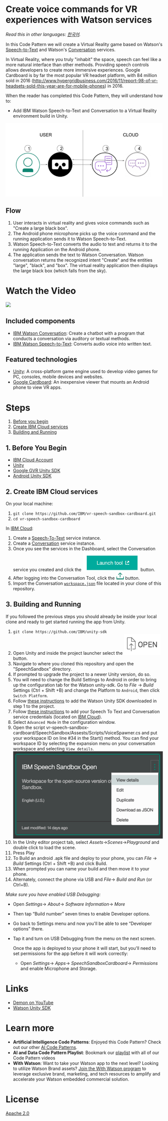 # Create voice commands for VR experiences with Watson services

*Read this in other languages: [한국어](README-ko.md).*

In this Code Pattern we will create a Virtual Reality game based on Watson's [Speech-to-Text](https://www.ibm.com/watson/developercloud/speech-to-text.html) and Watson's [Conversation](https://www.ibm.com/watson/developercloud/conversation.html) services.

In Virtual Reality, where you truly "inhabit" the space, speech can feel like a more natural interface than other methods. Providing speech controls allows developers to create more immersive experiences. Google Cardboard is by far the most popular VR headset platform, with 84 million sold in 2016 (http://www.hypergridbusiness.com/2016/11/report-98-of-vr-headsets-sold-this-year-are-for-mobile-phones) in 2016.

When the reader has completed this Code Pattern, they will understand how to:

* Add IBM Watson Speech-to-Text and Conversation to a Virtual Reality environment build in Unity.

![](doc/source/images/architecture.png)

## Flow

1. User interacts in virtual reality and gives voice commands such as "Create a large black box".
2. The Android phone microphone picks up the voice command and the running application sends it to Watson Speech-to-Text.
3. Watson Speech-to-Text converts the audio to text and returns it to the running Application on the Android phone.
4. The application sends the text to Watson Conversation. Watson conversation returns the recognized intent "Create" and the entities "large", "black", and "box". The virtual reality application then displays the large black box (which falls from the sky).

# Watch the Video

[![](http://img.youtube.com/vi/rZFpUpy4y0g/0.jpg)](https://www.youtube.com/watch?v=rZFpUpy4y0g)

## Included components

* [IBM Watson Conversation](https://www.ibm.com/watson/developercloud/conversation.html): Create a chatbot with a program that conducts a conversation via auditory or textual methods.
* [IBM Watson Speech-to-Text](https://www.ibm.com/watson/developercloud/speech-to-text.html): Converts audio voice into written text.

## Featured technologies

* [Unity](https://unity3d.com/): A cross-platform game engine used to develop video games for PC, consoles, mobile devices and websites.
* [Google Cardboard](https://vr.google.com/cardboard/): An inexpensive viewer that mounts an Android phone to view VR apps.

# Steps

1. [Before you begin](#1-before-you-begin)
2. [Create IBM Cloud services](#2-create-ibm-cloud-services)
3. [Building and Running](#3-building-and-running)

## 1. Before You Begin

* [IBM Cloud Account](http://ibm.biz/Bdimr6)
* [Unity](https://unity3d.com/get-unity/download)
* [Google GVR Unity SDK](https://developers.google.com/vr/unity/get-started)
* [Android Unity SDK](https://docs.unity3d.com/Manual/android-sdksetup.html) 

## 2. Create IBM Cloud services

On your local machine:
1. `git clone https://github.com/IBM/vr-speech-sandbox-cardboard.git`
2. `cd vr-speech-sandbox-cardboard`

In [IBM Cloud](https://console.ng.bluemix.net/):

1. Create a [Speech-To-Text](https://console.ng.bluemix.net/catalog/speech-to-text/) service instance.
2. Create a [Conversation](https://console.ng.bluemix.net/catalog/services/conversation/) service instance.
3. Once you see the services in the Dashboard, select the Conversation service you created and click the !["Launch Tool"](/doc/source/images/workspace_launch.png?raw=true) button.
4. After logging into the Conversation Tool, click the !["Import"](/doc/source/images/import_icon.png?raw=true) button.
5. Import the Conversation [`workspace.json`](data/workspace.json) file located in your clone of this repository.

## 3. Building and Running

If you followed the previous steps you should already be inside your local clone and ready to get started running the app from Unity.

1. `git clone https://github.com/IBM/unity-sdk`
2. Open Unity and inside the project launcher select the ![Open](doc/source/images/unity_open.png?raw=true) button.
3. Navigate to where you cloned this repository and open the "SpeechSandbox" directory.
4. If prompted to upgrade the project to a newer Unity version, do so.
5. You will need to change the Build Settings to Android in order to bring up the configuration tab for the Watson unity-sdk. Go to _File_ -> _Build_ Settings (Ctrl + Shift +B) and change the Platform to `Android`, then click `Switch Platform`.
6. Follow [these instructions](https://github.com/IBM/unity-sdk#getting-the-watson-sdk-and-adding-it-to-unity) to add the Watson Unity SDK downloaded in step 1 to the project.
7. Follow [these instructions](https://github.com/IBM/unity-sdk#configuring-your-service-credentials) to add your Speech To Text and Conversation service credentials (located on [IBM Cloud](https://console.ng.bluemix.net/)).
8. Select `Advanced Mode` in the configuration window.
9. Open the script vr-speech-sandbox-cardboard/SpeechSandbox/Assests/Scripts/VoiceSpawner.cs and put your workspace ID on line #34 in the Start() method.
 You can find your workspace ID by selecting the expansion menu on your conversation workspace and selecting `View details`.
    ![View Details Location](doc/source/images/workspace_details.png?raw=true)
10. In the Unity editor project tab, select _Assets_->_Scenes_->_Playground_ and double click to load the scene.
11. Press Play
12. To Build an android .apk file and deploy to your phone, you can _File_ -> _Build_ Settings (Ctrl + Shift +B) and click Build. 
13. When prompted you can name your build and then move it to your phone.
14. Alternately, connect the phone via USB and _File_-> _Build and Run_ (or Ctrl+B).

   *Make sure you have enabled USB Debugging:*
     
* Open _Settings_-> _About_-> _Software Information_-> _More_

* Then tap “Build number” seven times to enable Developer options.

* Go back to Settings menu and now you'll be able to see “Developer options” there.

* Tap it and turn on USB Debugging from the menu on the next screen.

   Once the app is deployed to your phone it will start, but you'll need to set permissions for the app before it will work correctly:

  * Open _Settings_-> _Apps_-> _SpeechSandboxCardboard_-> _Permissions_ and enable Microphone and Storage.

# Links

* [Demon on YouTube](https://www.youtube.com/watch?v=rZFpUpy4y0g)
* [Watson Unity SDK](https://github.com/IBM/unity-sdk)

# Learn more

* **Artificial Intelligence Code Patterns**: Enjoyed this Code Pattern? Check out our other [AI Code Patterns](https://developer.ibm.com/code/technologies/artificial-intelligence/).
* **AI and Data Code Pattern Playlist**: Bookmark our [playlist](https://www.youtube.com/playlist?list=PLzUbsvIyrNfknNewObx5N7uGZ5FKH0Fde) with all of our Code Pattern videos
* **With Watson**: Want to take your Watson app to the next level? Looking to utilize Watson Brand assets? [Join the With Watson program](https://www.ibm.com/watson/with-watson/) to leverage exclusive brand, marketing, and tech resources to amplify and accelerate your Watson embedded commercial solution.

# License

[Apache 2.0](LICENSE)
